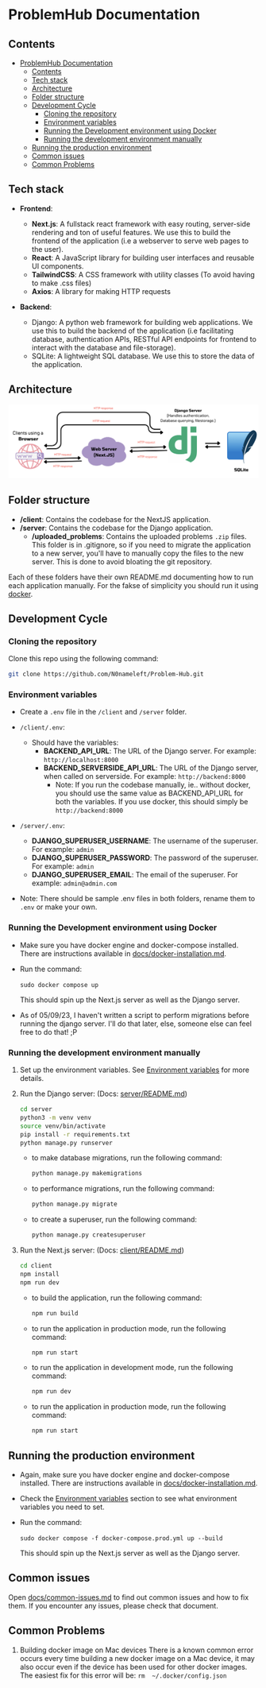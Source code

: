 # ProblemHub Documentation

## Contents

- [ProblemHub Documentation](#problemhub-documentation)
  - [Contents](#contents)
  - [Tech stack](#tech-stack)
  - [Architecture](#architecture)
  - [Folder structure](#folder-structure)
  - [Development Cycle](#development-cycle)
    - [Cloning the repository](#cloning-the-repository)
    - [Environment variables](#environment-variables)
    - [Running the Development environment using Docker](#running-the-development-environment-using-docker)
    - [Running the development environment manually](#running-the-development-environment-manually)
  - [Running the production environment](#running-the-production-environment)
  - [Common issues](#common-issues)
  - [Common Problems](#common-problems)

## Tech stack

- **Frontend**: 
  - **Next.js**: A fullstack react framework with easy routing, server-side rendering and ton of useful features. We use this to build the frontend of the application (i.e a webserver to serve web pages to the user).
  - **React**: A JavaScript library for building user interfaces and reusable UI components.
  - **TailwindCSS**: A CSS framework with utility classes (To avoid having to make .css files)
  - **Axios**: A library for making HTTP requests

- **Backend**:
  - Django: A python web framework for building web applications. We use this to build the backend of the application (i.e facilitating database, authentication APIs, RESTful API endpoints for frontend to interact with the database and file-storage).
  - SQLite: A lightweight SQL database. We use this to store the data of the application.

## Architecture

![Architecture](static/images/architecture.png)

## Folder structure

- **/client**: Contains the codebase for the NextJS application.
- **/server**: Contains the codebase for the Django application.
  - **/uploaded_problems**: Contains the uploaded problems `.zip` files. This folder is in .gitignore, so if you need to migrate the application to a new server, you'll have to manually copy the files to the new server. This is done to avoid bloating the git repository.

Each of these folders have their own README.md documenting how to run each application manually. For the fakse of simplicity you should run it using [docker](#running-the-development-environment).

## Development Cycle

### Cloning the repository
Clone this repo using the following command:

```bash
git clone https://github.com/N0nameleft/Problem-Hub.git
```

### Environment variables

- Create a `.env` file in the `/client` and `/server` folder.
- `/client/.env`:
  - Should have the variables:
    - **BACKEND_API_URL**: The URL of the Django server. For example: `http://localhost:8000`
    - **BACKEND_SERVERSIDE_API_URL**: The URL of the Django server, when called on serverside. For example: `http://backend:8000`
      - Note: If you run the codebase manually, ie.. without docker, you should use the same value as BACKEND_API_URL for both the variables. If you use docker, this should simply be `http://backend:8000`

- `/server/.env`:
  - **DJANGO_SUPERUSER_USERNAME**: The username of the superuser. For example: `admin`
  - **DJANGO_SUPERUSER_PASSWORD**: The password of the superuser. For example: `admin`
  - **DJANGO_SUPERUSER_EMAIL**: The email of the superuser. For example: `admin@admin.com`

- Note: There should be sample .env files in both folders, rename them to `.env` or make your own.

### Running the Development environment using Docker

- Make sure you have docker engine and docker-compose installed. There are instructions available in [docs/docker-installation.md](docs/docker-installation.md).
- Run the command:

    ```sudo docker compose up```

    This should spin up the Next.js server as well as the Django server.

- As of 05/09/23, I haven't written a script to perform migrations before running the django server. I'll do that later, else, someone else can feel free to do that! ;P

### Running the development environment manually

1. Set up the environment variables. See [Environment variables](#environment-variables) for more details.

2. Run the Django server: (Docs: [server/README.md](server/README.md))

    ```bash
    cd server
    python3 -m venv venv
    source venv/bin/activate
    pip install -r requirements.txt
    python manage.py runserver
    ```

    - to make database migrations, run the following command:

        ```bash
        python manage.py makemigrations
        ```

    - to performance migrations, run the following command:

        ```bash
        python manage.py migrate
        ```

    - to create a superuser, run the following command:

        ```bash
        python manage.py createsuperuser
        ```

3. Run the Next.js server: (Docs: [client/README.md](client/README.md))

    ```bash
    cd client
    npm install
    npm run dev
    ```

    - to build the application, run the following command:

        ```bash
        npm run build
        ```

    - to run the application in production mode, run the following command:

        ```bash
        npm run start
        ```

    - to run the application in development mode, run the following command:

        ```bash
        npm run dev
        ```

    - to run the application in production mode, run the following command:

        ```bash
        npm run start
        ```

## Running the production environment

- Again, make sure you have docker engine and docker-compose installed. There are instructions available in [docs/docker-installation.md](docs/docker-installation.md).

- Check the [Environment variables](#environment-variables) section to see what environment variables you need to set.

- Run the command:

    ```sudo docker compose -f docker-compose.prod.yml up --build```

    This should spin up the Next.js server as well as the Django server.

## Common issues

Open [docs/common-issues.md](docs/common-issues.md) to find out common issues and how to fix them. If you encounter any issues, please check that document.

## Common Problems

1. Building docker image on Mac devices
    There is a known common error occurs every time building a new docker image on a Mac device, it may also occur even if the device has been used for other docker images. 
    The easiest fix for this error will be:
    ```rm  ~/.docker/config.json```

